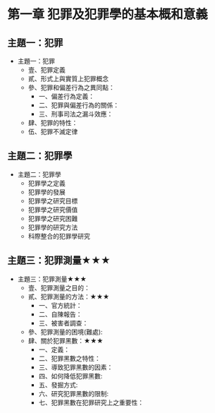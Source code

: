 # 第一章 犯罪及犯罪學的基本概和意義 

##  主題一：犯罪

* 主題一：犯罪
  * 壹、犯罪定義
  * 貳、形式上與實質上犯罪概念
  * 參、犯罪和偏差行為之異同點： 
    * 一、偏差行為定義：
    * 二、犯罪與偏差行為的關係：
    * 三、刑事司法之漏斗效應：
  * 肆、犯罪的特性：
  * 伍、犯罪不滅定律

## 主題二：犯罪學

* 主題二：犯罪學
  * 犯罪學之定義
  * 犯罪學的發展
  * 犯罪學之研究目標
  * 犯罪學之研究價值
  * 犯罪學之研究困難
  * 犯罪學的研究方法
  * 科際整合的犯罪學研究

## 主題三：犯罪測量★★★

* 主題三：犯罪測量★★★
  * 壹、犯罪測量之目的：
  * 貳、犯罪測量的方法：★★★
    * 一、官方統計：
    * 二、自陳報告：
    * 三、被害者調查：
  * 參、犯罪測量的困境(難處):
  * 肆、關於犯罪黑數：★★★
    * 一、定義：
    * 二、犯罪黑數之特性：
    * 三、導致犯罪黑數的因素：
    * 四、如何降低犯罪黑數:
    * 五、發掘方式:
    * 六、研究犯罪黑數的限制:
    * 七、犯罪黑數在犯罪研究上之重要性：
